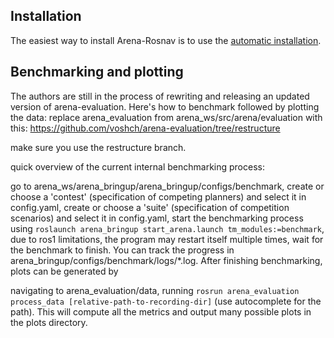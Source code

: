 ## Installation

The easiest way to install Arena-Rosnav is to use the [automatic installation](https://docs.arena-rosnav.org/en/latest/user_guides/installation/).

## Benchmarking and plotting 
The authors are still in the process of rewriting and releasing an updated version of arena-evaluation. Here's how to benchmark followed by plotting the data: 
replace arena_evaluation from arena_ws/src/arena/evaluation with this: 
https://github.com/voshch/arena-evaluation/tree/restructure

make sure you use the restructure branch. 

 quick overview of the current internal benchmarking process:

go to arena_ws/arena_bringup/arena_bringup/configs/benchmark,
create or choose a 'contest' (specification of competing planners) and select it in config.yaml,
create or choose a 'suite' (specification of competition scenarios) and select it in config.yaml,
start the benchmarking process using `roslaunch arena_bringup start_arena.launch tm_modules:=benchmark`,
due to ros1 limitations, the program may restart itself multiple times,
wait for the benchmark to finish. You can track the progress in arena_bringup/configs/benchmark/logs/*.log.
After finishing benchmarking, plots can be generated by

navigating to arena_evaluation/data,
running `rosrun arena_evaluation process_data [relative-path-to-recording-dir]` (use autocomplete for the path).
This will compute all the metrics and output many possible plots in the plots directory.
